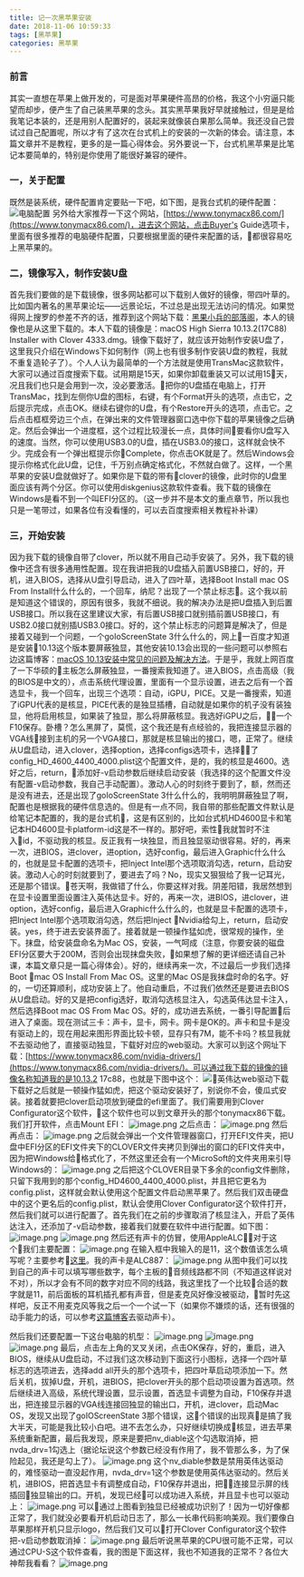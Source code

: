 ```yaml
---
title: 记一次黑苹果安装
date: 2018-11-06 10:59:33
tags: [黑苹果]
categories: 黑苹果
---
```

### 前言
其实一直想在苹果上做开发的，可是面对苹果硬件高昂的价格，我这个小穷逼只能望而却步，便产生了自己装黑苹果的念头。其实黑苹果我好早就接触过，但是是给我笔记本装的，还是用别人配置好的，装起来就像装白果那么简单。我还没自己尝试过自己配置呢，所以才有了这次在台式机上的安装的一次新的体会。请注意，本篇文章并不是教程，更多的是一篇心得体会。另外要说一下，台式机黑苹果是比笔记本要简单的，特别是你使用了能很好兼容的硬件。
<!-- more -->
### 一，关于配置
既然是装系统，硬件配置肯定要贴一下吧，如下图，是我台式机的硬件配置：
![电脑配置](https://upload-images.jianshu.io/upload_images/8654767-7728e62d541ccefc.jpg?imageMogr2/auto-orient/strip%7CimageView2/2/w/1240)
另外给大家推荐一下这个网站，[https://www.tonymacx86.com/](https://www.tonymacx86.com/)，进去这个网站，点击Buyer's Guide选项卡，里面有很多推荐的电脑硬件配置，只要根据里面的硬件来配置的话，都很容易吃上黑苹果的。
### 二，镜像写入，制作安装U盘
首先我们要做的是下载镜像，很多网站都可以下载别人做好的镜像，带四叶草的。比如国内著名的黑苹果论坛——远景论坛，不过总是出现无法访问的情况。如果觉得网上搜罗的参差不齐的话，推荐到这个网站下载：[黑果小兵的部落阁](https://blog.daliansky.net/)，本人的镜像也是从这里下载的。本人下载的镜像是：macOS High Sierra 10.13.2(17C88) Installer with Clover 4333.dmg。镜像下载好了，就应该开始制作安装U盘了，这里我只介绍在Windows下如何制作（网上也有很多制作安装U盘的教程，我就不重复造轮子了）。个人人认为最简单的一个方法就是使用TransMac这款软件，大家可以通过百度搜索下载。试用期是15天，如果你卸载重装又可以试用15天，况且我们也只是会用到一次，没必要激活。把你的U盘插在电脑上，打开TransMac，找到左侧你U盘的图标，右键，有个Format开头的选项，点击它，之后提示完成，点击OK。继续右键你的U盘，有个Restore开头的选项，点击它。之后点击框框旁边三个点，在弹出来的文件管理器窗口选中你下载的苹果镜像之后确定。然后会弹出一个进度框，这个过程比较漫长一点，具体时间要看你U盘写入的速度。当然，你可以使用USB3.0的U盘，插在USB3.0的接口，这样就会快不少。完成会有一个弹出框提示你Complete，你点击OK就是了。然后Windows会提示你格式化此U盘，记住，千万别点确定格式化，不然就白做了。这样，一个黑苹果的安装U盘就做好了。如果你是下载的带有clover的镜像，此时你的U盘里面应该有两个分区。你可以使用diskgenius这款软件查看。我下载的镜像在Windows是看不到一个叫EFI分区的。（这一步并不是本文的重点章节，所以我也只是一笔带过，如果各位有没看懂的，可以去百度搜索相关教程补补课）
### 三，开始安装
因为我下载的镜像自带了clover，所以就不用自己动手安装了。另外，我下载的镜像中还含有很多通用性配置。现在我讲把我的U盘插入前置USB接口，好的，开机，进入BIOS，选择从U盘引导启动，进入了四叶草，选择Boot Install mac OS From Install什么什么的，一个回车，纳尼？出现了一个禁止标志🚫。这个我以前是知道这个错误的，原因有很多，我就不细说。我的解决办法是把U盘插入到后置USB接口。所以我在这里建议大家，有后置USB接口就别插前置USB接口，有USB2.0接口就别插USB3.0接口。好的，这个禁止标志的问题算是解决了，但是接着又碰到一个问题，一个goIoScreenState 3什么什么的，网上一百度才知道是安装10.13这个版本要屏蔽独显，其他安装10.13会出现的一些问题可以参照右边这篇博客：[macOS 10.13安装中常见的问题及解决方法](https://blog.daliansky.net/macOS-10.13-installation-of-common-problems-and-solutions.html)。于是乎，我就上网百度了一下华硕的主板怎么屏蔽独显，一番搜索我知道了。进入BIOS，点击高级（我的BIOS是中文的），点击系统代理设置，里面有一个显示设置，进去之后有一个首选显卡，我一个回车，出现三个选项：自动，iGPU，PICE。又是一番搜索，知道了iGPU代表的是核显，PICE代表的是独显插槽，自动就是如果你的机子没有装独显，他将启用核显，如果装了独显，那么将屏蔽核显。我选好iGPU之后，一个F10保存。卧槽？怎么黑屏了，莫慌，这个我还是有点经验的，我把连接显示器的VGA线接到主机的另一个VGA接口，那就是核显输出的接口，嗯，正常了。继续从U盘启动，进入clover，选择option，选择configs选项卡，选择了config_HD_4600_4400_4000.plist这个配置文件，是的，我的核显是4600。选好之后，return，添加好-v启动参数后继续启动安装（我选择的这个配置文件没有配置-v启动参数，我自己手动配置）。激动人心的时刻终于要到了，额，然而还是没有进去，还是出现了goIoScreenState 3什么什么的，我明明屏蔽独显了啊，配置也是根据我的硬件信息选的。但是有一点不同，我自带的那些配置文件默认是给笔记本配置的，我的是台式机，这是有区别的，比如台式机HD4600显卡和笔记本HD4600显卡platform-id这是不一样的。那好吧，索性我就暂时不注入id，不驱动我的核显。反正我有一块独显，而且独显驱动很容易。好的，再来一次，进BIOS，进clover，进option，选好config，最后进入Graphic什么什么的，也就是显卡配置的选项卡，把Inject Intel那个选项取消勾选，return，启动安装。激动人心的时刻就要到了，要进去了吗？No，现实又狠狠给了我一记耳光，还是那个错误。苍天啊，我做错了什么，你要这样对我。阴差阳错，我居然想到在显卡设置里面设置注入英伟达显卡。好的，再来一次，进BIOS，进clover，进option，选好config，最后进入Graphic什么什么的，也就是显卡配置的选项卡，把Inject Intel那个选项取消勾选，然后把Inject Nvidia给勾上，return，启动安装。yes，终于进去安装界面了。接着就是一顿操作猛如虎，很常规的操作，坐下。抹盘，给安装盘命名为Mac OS，安装，一气呵成（注意，你要安装的磁盘EFI分区要大于200M，否则会出现抹盘失败，如果想了解的更详细还请自己补课，本篇文章只是一篇心得体会）。好的，继续再来一次，不过最后一步我们选择Boot mac OS Install From Mac OS。这里的Mac OS是我抹盘时命的名字。好的，一切还算顺利，成功安装上了。他自动重启，不过我们依然还是要进去BIOS从U盘启动。好的又是把config选好，取消勾选核显注入，勾选英伟达显卡注入，然后选择Boot mac OS From Mac OS。好的，成功进去系统，一番引导配置后进入了桌面。现在测试三卡：声卡，显卡，网卡。网卡是OK的。声卡和显卡是没有驱动上的，现在用起来图形界面比较卡顿，显存只有7M，能不卡吗？核显我就不去驱动他了，直接驱动独显，下载好对应的web驱动。大家可以到这个网址下载：[https://www.tonymacx86.com/nvidia-drivers/](https://www.tonymacx86.com/nvidia-drivers/)。可以通过我下载的镜像的镜像名称知道我的是10.13.2 17c88，也就是下图中这个：
![英伟达web驱动下载](https://upload-images.jianshu.io/upload_images/8654767-4d47322c4dcecabc.png?imageMogr2/auto-orient/strip%7CimageView2/2/w/1240)
下载好之后就是一顿操作猛如虎，把这个驱动安装好了，别说你不会，傻瓜式安装。接着就要把clover启动项放到硬盘的efi里面了。我们需要用到Clover Configurator这个软件，这个软件也可以到文章开头的那个tonymacx86下载。我们打开软件，点击Mount EFI：
![image.png](https://upload-images.jianshu.io/upload_images/8654767-669babd79f33f104.png?imageMogr2/auto-orient/strip%7CimageView2/2/w/1240)
之后点击：
![image.png](https://upload-images.jianshu.io/upload_images/8654767-577b41c67fac3dde.png?imageMogr2/auto-orient/strip%7CimageView2/2/w/1240)
然后再点击：
![image.png](https://upload-images.jianshu.io/upload_images/8654767-2f8c8e621824d9f5.png?imageMogr2/auto-orient/strip%7CimageView2/2/w/1240)
之后就会弹出一个文件管理器窗口，打开EFI文件夹，把U盘中EFI分区的EFI文件夹下的CLOVER文件夹拷贝到弹出的窗口的EFI文件夹中，因为把Windows给格式化了，不然这里还会有一个MicroSoft的文件夹用来引导Windows的：
![image.png](https://upload-images.jianshu.io/upload_images/8654767-dacbbc590bd6a063.png?imageMogr2/auto-orient/strip%7CimageView2/2/w/1240)
之后把这个CLOVER目录下多余的config文件删除，只留下我用到的那个config_HD4600_4400_4000.plist，并且把它更名为config.plist，这样就会默认使用这个配置文件启动黑苹果了。然后我们双击硬盘中的这个更名后的config.plist，默认会使用Clover Configurator这个软件打开，然后我们就可以进行配置了。首先我们在之前的步骤取消了核显注入，开启了英伟达注入，还添加了-v启动参数，接着我们就要在软件中进行配置。如下图：
![image.png](https://upload-images.jianshu.io/upload_images/8654767-5f35159e13e0dc84.png?imageMogr2/auto-orient/strip%7CimageView2/2/w/1240)
![image.png](https://upload-images.jianshu.io/upload_images/8654767-9da4cf8ed33cc6a6.png?imageMogr2/auto-orient/strip%7CimageView2/2/w/1240)
然后还有声卡的仿冒，使用AppleALC，对于这个我们主要配置：
![image.png](https://upload-images.jianshu.io/upload_images/8654767-e2b7e689136129b2.png?imageMogr2/auto-orient/strip%7CimageView2/2/w/1240)
在输入框中我输入的是11，这个数值该怎么填写呢？主要参考[这里](https://github.com/acidanthera/AppleALC/wiki/Supported-codecs)。我的声卡是ALC887：
![image.png](https://upload-images.jianshu.io/upload_images/8654767-cd83e13750ce571d.png?imageMogr2/auto-orient/strip%7CimageView2/2/w/1240)
从图中我们可以找到自己的声卡可以填写哪些数字，每个主板的音频线路都不同（不知道这样说对不对），所以才会有不同的数字对应不同的线路，我这里找了一个比较合适的数字就是11，前后面板的耳机插孔都有声音，但是麦克风好像没被驱动，暂时先这样吧，反正不用麦克风等我之后一个一个试一下（如果你不嫌烦的话，还有很强的动手能力的话，可以参考[这篇博客](https://blog.daliansky.net/Use-AppleALC-sound-card-to-drive-the-correct-posture-of-AppleHDA.html)去驱动声卡）。

然后我们还要配置一下这台电脑的机型：
![image.png](https://upload-images.jianshu.io/upload_images/8654767-fdc7ed961a945dac.png?imageMogr2/auto-orient/strip%7CimageView2/2/w/1240)
![image.png](https://upload-images.jianshu.io/upload_images/8654767-1fa6033810802b8f.png?imageMogr2/auto-orient/strip%7CimageView2/2/w/1240)
![image.png](https://upload-images.jianshu.io/upload_images/8654767-2d242018d4c83c56.png?imageMogr2/auto-orient/strip%7CimageView2/2/w/1240)
最后，点击左上角的叉叉关闭，点击OK保存，好的，重启，进入BIOS，继续从U盘启动，不过我们这次移动到下面这行小图标，选择一个四叶草标志的选项进去，选择add all开头的那个选项卡，把四叶草启动项添加一下。然后关机，拔掉U盘，开机，进BIOS，把clover开头的那个启动项设置为首选项。然后继续进入高级，系统代理设置，显示设置，首选显卡调整为自动，F10保存并退出，把连接显示器的VGA线连接回独显的输出口，开机，进clover，启动Mac OS，发现又出现了goIOScreenState 3那个错误，这个错误的出现真是搞了我大半天，可能是我比较小白吧。进不去怎么办，只好继续切换成核显，进去苹果系统重新配置，最后我发现，原来是要把nv_diable这个勾选取消掉，把nvda_drv=1勾选上（据论坛说这个参数已经没有作用了，我不管那么多，为了保险起见，我还是勾上了）。
![image.png](https://upload-images.jianshu.io/upload_images/8654767-0cae9804c591f093.png?imageMogr2/auto-orient/strip%7CimageView2/2/w/1240)
这个nv_diable参数是禁用英伟达驱动的，难怪驱动一直没起作用，nvda_drv=1这个参数是使用英伟达驱动的。然后关机，进BIOS，把首选显卡有调整成自动，F10保存并退出，把连接显示屏的线插回独显输出的口。开机，发现已经可以成功进入系统，并且显卡也可以驱动上：
![image.png](https://upload-images.jianshu.io/upload_images/8654767-944d12e0246893b3.png?imageMogr2/auto-orient/strip%7CimageView2/2/w/1240)
可以通过上图看到独显已经被成功识别了！因为一切好像都正常了，我们就没必要看开机启动日志了，那么一长串代码影响美观。我们要像白苹果那样开机只显示logo，然后我们又可以打开Clover Configurator这个软件把-v启动参数取消掉：
![image.png](https://upload-images.jianshu.io/upload_images/8654767-acda72c62b155794.png?imageMogr2/auto-orient/strip%7CimageView2/2/w/1240)
最后听说黑苹果的CPU很可能不正常，可以通过CPU-S这个软件查看，我的图是下面这样，我也不知道我的正常不？各位大神帮我看看？
![image.png](https://upload-images.jianshu.io/upload_images/8654767-2074362d6012f00d.png?imageMogr2/auto-orient/strip%7CimageView2/2/w/1240)